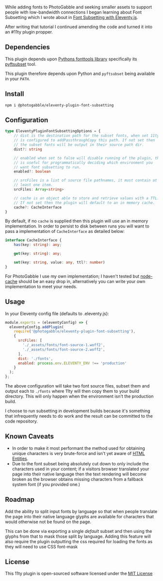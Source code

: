 While adding fonts to PhotoGabble and seeking smaller assets to support people with low-bandwidth connections I began learning about Font Subsetting which I wrote about in [Font Subsetting with Eleventy.js](https://www.photogabble.co.uk/tutorials/font-subsetting-with-eleventyjs/).

After writing that tutorial I continued amending the code and turned it into an #11ty plugin propper.

## Dependencies

This plugin depends upon [Pythons fonttools library](https://github.com/fonttools/fonttools) specifically its [pyftsubset](https://fonttools.readthedocs.io/en/latest/subset/index.html) tool.

This plugin therefore depends upon Python and `pyftsubset` being available in your `PATH`.

## Install

```
npm i @photogabble/eleventy-plugin-font-subsetting
```

## Configuration

```ts
type EleventyPluginFontSubsettingOptions = {
    // dist is the destination path for the subset fonts, when set 11ty
    // is configured to addPassthroughCopy this path. If not set then
    // the subset fonts will be output in their source path dir.
    dist?: string

    // enabled when set to false will disable running of the plugin, this
    // is useful for programmatically deciding which environment you
    // want font subsetting to run.
    enabled?: boolean

    // srcFiles is a list of source file pathnames, it must contain at
    // least one item.
    srcFiles: Array<string>

    // cache is an object able to store and retrieve values with a TTL.
    // If not set then the plugin will default to an in memory cache.
    cache?: CacheInterface
}
```

By default, if no `cache` is supplied then this plugin will use an in memory implementation. In order to persist to disk between runs you will want to pass a implementation of `CacheInterface` as detailed below:

```ts
interface CacheInterface {
    has(key: string): any;

    get(key: string): any;

    set(key: string, value: any, ttl?: number)
}
```
For PhotoGabble I use my own implementation; I haven't tested but [node-cache](https://www.npmjs.com/package/node-cache) should be an easy drop in, alternatively you can write your own implementation to meet your needs.

## Usage

In your Eleventy config file (defaults to .eleventy.js):

```js
module.exports = (eleventyConfig) => {
  eleventyConfig.addPlugin(
    require('@photogabble/eleventy-plugin-font-subsetting'),
    {
      srcFiles: [
        './_assets/fonts/font-source-1.woff2',
        './_assets/fonts/font-source-2.woff2',
      ],
      dist: './fonts',
      enabled: process.env.ELEVENTY_ENV !== 'production'
    }
  );
};
```

The above configuration will take two font source files, subset them and output each to `./fonts` where 11ty will then copy them to your build directory. This will only happen when the environment isn't the production build.

I choose to run subsetting in development builds because it's something that infrequently needs to do work and the result can be committed to the code repository.

## Known Caveats
- In order to make it most performant the method used for obtaining unique characters is very brute-force and isn't yet aware of [HTML Entities](https://developer.mozilla.org/en-US/docs/Glossary/Entity).
- Due to the font subset being absolutely cut down to only include the characters used in your content; if a visitors browser translated your page into their native language then the text rendering will become broken as the browser obtains missing characters from a fallback system font (if you provided one.)

## Roadmap

Add the ability to split input fonts by language so that when people translate the page into their native language glyphs are available for characters that would otherwise not be found on the page.

This can be done via exporting a single _default_ subset and then using the glyphs from that to mask those split by language. Adding this feature will also require the plugin outputting the css required for loading the fonts as they will need to use CSS font-mask

## License

This 11ty plugin is open-sourced software licensed under the [MIT License](LICENSE)
